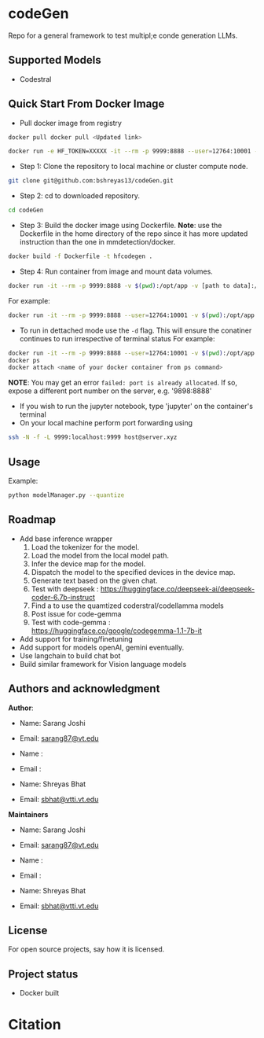 # codeGen
Repo for a general framework to test multipl;e conde generation LLMs.

## Supported Models

* Codestral

## Quick Start From Docker Image

* Pull docker image from registry 
```bash
docker pull docker pull <Updated link>
```
```bash
docker run -e HF_TOKEN=XXXXX -it --rm -p 9999:8888 --user=12764:10001 -v $(pwd):/opt/app -v /vtti:/vtti --gpus all --shm-size=60G hfdocker:latest
```

* Step 1: Clone the repository to local machine or cluster compute node.
```bash
git clone git@github.com:bshreyas13/codeGen.git
```
* Step 2: cd to downloaded repository.
```bash
cd codeGen
```
* Step 3: Build the docker image using Dockerfile. **Note**: use the Dockerfile in the home directory of the repo since it has more updated instruction than the one in mmdetection/docker.
```bash
docker build -f Dockerfile -t hfcodegen .
```
* Step 4: Run container from image and mount data volumes.
```bash
docker run -it --rm -p 9999:8888 -v $(pwd):/opt/app -v [path to data]:/opt/app/data --shm-size=20G hfcodegen
```
For example: 
```bash
docker run -it --rm -p 9999:8888 --user=12764:10001 -v $(pwd):/opt/app -v /vtti:/vtti --gpus all --shm-size=20G hfcodegen
```
* To run in dettached mode use the `-d` flag. This will ensure the conatiner continues to run irrespective of terminal status
For example: 
```bash
docker run -it --rm -p 9999:8888 --user=12764:10001 -v $(pwd):/opt/app -v /vtti:/vtti --gpus all --shm-size=20G hfcodegen
docker ps
docker attach <name of your docker container from ps command>
```

**NOTE**: You may get an error `failed: port is already allocated`. If so, expose a different port number on the server, e.g. '9898:8888'
* If you wish to run the jupyter notebook, type 'jupyter' on the container's terminal
* On your local machine perform port forwarding using
```bash
ssh -N -f -L 9999:localhost:9999 host@server.xyz
```

## Usage

Example:
```bash
python modelManager.py --quantize
```
## Roadmap
- Add base inference wrapper    
    1. Load the tokenizer for the model.
    2. Load the model from the local model path.
    3. Infer the device map for the model.
    4. Dispatch the model to the specified devices in the device map.
    5. Generate text based on the given chat.
    6. Test with deepseek : https://huggingface.co/deepseek-ai/deepseek-coder-6.7b-instruct
    7. Find a to use the quamtized coderstral/codellamma models
    8. Post issue for code-gemma
    9. Test with code-gemma : https://huggingface.co/google/codegemma-1.1-7b-it
- Add support for training/finetuning
- Add support for models openAI, gemini eventually. 
- Use langchain to build chat bot
- Build similar framework for Vision language models

## Authors and acknowledgment

**Author**:
* Name: Sarang Joshi
* Email: sarang87@vt.edu

* Name : 
* Email :

* Name: Shreyas Bhat
* Email: sbhat@vtti.vt.edu

**Maintainers**

* Name: Sarang Joshi
* Email: sarang87@vt.edu

* Name : 
* Email :

* Name: Shreyas Bhat
* Email: sbhat@vtti.vt.edu


## License
For open source projects, say how it is licensed.

## Project status
* Docker built 


# Citation

